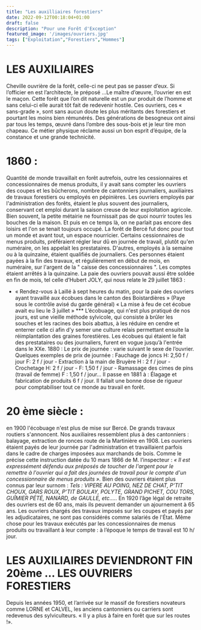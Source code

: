 ```yaml
---
title: "Les auxilliaires forestiers"
date: 2022-09-12T00:18:04+01:00
draft: false
description: "Pour une Forêt d'Exception"
featured_image: '/images/ouvriers.jpg'
tags: ["Exploitation","Forestiers","Hommes"]
---
```

# LES AUXILIAIRES 

Cheville ouvrière de la forêt, celle-ci ne peut pas se passer d’eux. 
Si l’officier en est l’architecte, le préposé ...Le maître d’œuvre, l’ouvrier en est le maçon. 
Cette forêt que l’on dit naturelle est un pur produit de l’homme et sans celui-ci elle aurait tôt fait de redevenir hostile. Ces ouvriers, ces « sans-grade », sont sans aucun doute les plus méritants des forestiers et pourtant les moins bien rémunérés.
Des générations de besogneux ont ainsi par tous les temps, œuvré dans l’ombre des sous-bois et je leur tire mon chapeau. Ce métier physique réclame aussi un bon esprit d’équipe, de la constance et une grande technicité. 

 # 1860 :
Quantité de monde travaillait en forêt autrefois, outre les cessionnaires et concessionnaires de menus produits, il y avait sans compter les ouvriers des coupes et les bûcherons, nombre de cantonniers journaliers, auxiliaires de travaux forestiers ou employés en pépinières. 
Les ouvriers employés par l'administration des forêts, étaient le plus souvent des journaliers, conservant cet emploi durant la saison creuse de leur exploitation agricole. Bien souvent, la petite métairie ne fournissait pas de quoi nourrir toutes les bouches de la maison. Et puis en ce temps là, on ne parlait pas encore des loisirs et l'on se tenait toujours occupé.
La forêt de Bercé fut donc pour tout un monde et avant tout, un espace nourricier. 
Certains cessionnaires de menus produits, préféraient régler leur dû en journée de travail, plutôt qu'en numéraire, on les appelait les prestataires. D'autres, employés à la semaine ou à la quinzaine, étaient qualifiés de journaliers. 
Ces personnes étaient payées à la fin des travaux, et régulièrement en début de mois, en numéraire, sur l'argent de la " caisse des concessionnaires ". Les comptes étaient arrêtés à la quinzaine. La paie des ouvriers pouvait aussi être soldée en fin de mois, tel celle d’Hubert JOLY, qui nous relate le 29 juillet 1863 :
* « Rendez-vous à Laillé à sept heures du matin, pour la paie des ouvriers ayant travaillé aux écobues  dans le canton des Boistardières » (Paye sous le contrôle avisé du garde général) « La mise à feu de cet écobue avait eu lieu le 3 juillet » 
*** L’écobuage, qui n'est plus pratiqué de nos jours, est une vieille méthode sylvicole, qui consiste à brûler les souches et les racines des bois abattus, à les réduire en cendre et enterrer celle ci afin d'y semer une culture relais permettant ensuite la réimplantation des graines forestières. Les écobues qui étaient le fait des prestataires ou des journaliers, furent en vogue jusqu’à l'entrée dans le XXe. 
1880 : Le prix de journée : varie suivant le sexe de l’ouvrier. 
Quelques exemples de prix de journée : Fauchage de joncs H: 2,50 f / jour F: 2 f / jour - Extraction à la main de Bruyère H : 2 f / jour - Crochetage H: 2 f / jour - F: 1,50 f / jour - Ramassage des cimes de pins (travail de femme) F : 1,50 f / jour… Il passe en 1881 à : Élagage et fabrication de produits 6 f / jour. 
Il fallait une bonne dose de rigueur pour comptabiliser tout ce monde au travail en forêt. 

# 20 ème siècle :
en 1900 l'écobuage n'est plus de mise sur Bercé. De grands travaux routiers s'annoncent. 
Nos auxiliaires ressemblent plus à des cantonniers : balayage, extraction de ronces route de la Martinière en 1908. Les ouvriers étaient payés de leur journée par l'administration et travaillaient parfois dans le cadre de charges imposées aux marchands de bois. Comme le précise cette instruction datée du 10 mars 1866 de M. l’inspecteur : 
          *« Il est expressément défendu aux préposés de toucher de l'argent pour le remettre à l'ouvrier     qui a fait des journées de travail pour le compte d'un concessionnaire de menus produits ».* 
Bien des ouvriers étaient plus connus par leur surnom : 
*Tels : VIPERE AU POING, NEZ DE CHAT, P’TIT CHOUX, GARS ROUX, P’TIT BOULAY, POLYTE, GRAND PICHET, COU TORS, GUÎMIER PÉTÉ, NANARD, de GAULLE, etc…..* 
En 1920 l’âge légal de retraite des ouvriers est de 60 ans, mais ils peuvent demander un ajournement à 65 ans. 
Les ouvriers chargés des travaux imposés sur les coupes et payés par les adjudicataires, ne sont pas considérés comme salariés de l'État. Même chose pour les travaux exécutés par les concessionnaires de menus produits ou travaillant à leur compte : à l’époque le temps de travail est 10 h/ jour.

# LES AUXILIAIRES DEVIENDRONT FIN 20ème … LES OUVRIERS FORESTIERS 

Depuis les années 1950, et l’arrivée sur le massif de forestiers novateurs comme LORNE et CALVEL, les anciens cantonniers ou carriers sont redevenus des sylviculteurs. 
« Il y a plus à faire en forêt que sur les routes !».
